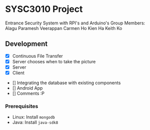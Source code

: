 # SYSC3010 Project
Entrance Security System with RPI's and Arduino's
Group Members:	
Alagu Paramesh Veerappan
Carmen Ho
Kien Ha
Keith Ko

## Development
- [x] Continuous File Transfer
- [x] Server chooses when to take the picture
- [x] Server
- [x] Client
- [] Integrating the database with existing components
- [] Android App
- [] Comments :P

### Prerequisites

* Linux: Install `mongodb`
* Java: Install `java-sdk8`

